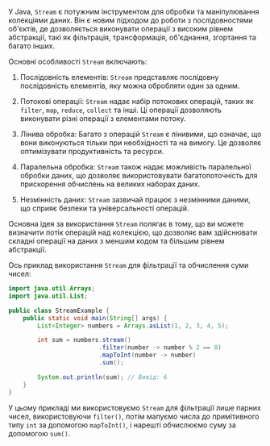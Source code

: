 У Java, `Stream` є потужним інструментом для обробки та маніпулювання колекціями даних. Він є новим підходом до роботи з послідовностями об'єктів, де дозволяється виконувати операції з високим рівнем абстракції, такі як фільтрація, трансформація, об'єднання, згортання та багато інших.

Основні особливості `Stream` включають:

1. Послідовність елементів: `Stream` представляє послідовну послідовність елементів, яку можна обробляти один за одним.

2. Потокові операції: `Stream` надає набір потокових операцій, таких як `filter`, `map`, `reduce`, `collect` та інші. Ці операції дозволяють виконувати різні операції з елементами потоку.

3. Лінива обробка: Багато з операцій `Stream` є лінивими, що означає, що вони виконуються тільки при необхідності та на вимогу. Це дозволяє оптимізувати продуктивність та ресурси.

4. Паралельна обробка: `Stream` також надає можливість паралельної обробки даних, що дозволяє використовувати багатопоточність для прискорення обчислень на великих наборах даних.

5. Незмінність даних: `Stream` зазвичай працює з незмінними даними, що сприяє безпеки та універсальності операцій.

Основна ідея за використання `Stream` полягає в тому, що ви можете визначити потік операцій над колекцією, що дозволяє 
вам здійснювати складні операції на даних з меншим кодом та більшим рівнем абстракції.

Ось приклад використання `Stream` для фільтрації та обчислення суми чисел:
```java
import java.util.Arrays;
import java.util.List;

public class StreamExample {
    public static void main(String[] args) {
        List<Integer> numbers = Arrays.asList(1, 2, 3, 4, 5);

        int sum = numbers.stream()
                         .filter(number -> number % 2 == 0)
                         .mapToInt(number -> number)
                         .sum();

        System.out.println(sum); // Вивід: 6
    }
}
```

У цьому прикладі ми використовуємо `Stream` для фільтрації лише парних чисел, використовуючи `filter()`, потім мапуємо числа до примітивного типу `int` за допомогою `mapToInt()`, і нарешті обчислюємо суму за допомогою `sum()`.


